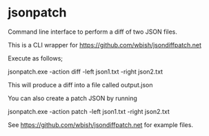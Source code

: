 # jsonpatch
Command line interface to perform a diff of two JSON files.

This is a CLI wrapper for https://github.com/wbish/jsondiffpatch.net

Execute as follows;

jsonpatch.exe -action diff -left json1.txt -right json2.txt

This will produce a diff into a file called output.json

You can also create a patch JSON by running

jsonpatch.exe -action patch -left json1.txt -right json2.txt

See https://github.com/wbish/jsondiffpatch.net for example files.
